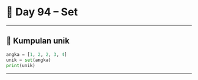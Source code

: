 # 🐍 Day 94 – Set

---

## 🧺 Kumpulan unik

```python
angka = [1, 2, 2, 3, 4]
unik = set(angka)
print(unik)
```

---
